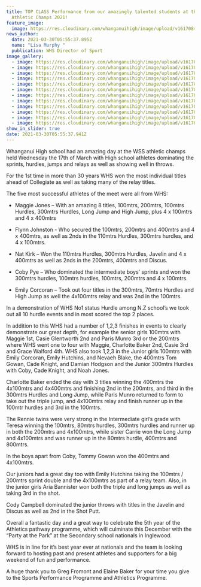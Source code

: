 ```yaml
---
title: TOP CLASS Performance from our amazingly talented students at the WSS
  Athletic Champs 2021!
feature_image:
  image: https://res.cloudinary.com/whanganuihigh/image/upload/v1617084283/News/3.164402487_1842627179219713_7847254668186102834_n.jpg
news_author:
  date: 2021-03-30T05:55:37.895Z
  name: "Lisa Murphy "
  publication: WHS Director of Sport
image_gallery:
  - image: https://res.cloudinary.com/whanganuihigh/image/upload/v1617084253/News/1.165941366_1842627192553045_3041606167464357921_o.jpg
  - image: https://res.cloudinary.com/whanganuihigh/image/upload/v1617084270/News/2.164651350_1842627185886379_8636413260010434723_n.jpg
  - image: https://res.cloudinary.com/whanganuihigh/image/upload/v1617084283/News/3.164402487_1842627179219713_7847254668186102834_n.jpg
  - image: https://res.cloudinary.com/whanganuihigh/image/upload/v1617084297/News/4.165188181_1842627239219707_3854474990547768667_n.jpg
  - image: https://res.cloudinary.com/whanganuihigh/image/upload/v1617084310/News/5.166544865_1842627245886373_346875210062289518_n.jpg
  - image: https://res.cloudinary.com/whanganuihigh/image/upload/v1617084325/News/6.167514113_1842628145886283_2807848787172137228_n.jpg
  - image: https://res.cloudinary.com/whanganuihigh/image/upload/v1617084340/News/7.165425583_1842628109219620_6554232950734140537_n.jpg
  - image: https://res.cloudinary.com/whanganuihigh/image/upload/v1617084357/News/8.165369534_1842628115886286_6462546333758106301_o.jpg
  - image: https://res.cloudinary.com/whanganuihigh/image/upload/v1617084372/News/9.165495183_1842628069219624_3346555467566835801_n.jpg
  - image: https://res.cloudinary.com/whanganuihigh/image/upload/v1617084389/News/10.166589713_1842628042552960_8411131211650489982_n.jpg
  - image: https://res.cloudinary.com/whanganuihigh/image/upload/v1617084403/News/11.165055118_1842628019219629_5317001060507457074_n.jpg
  - image: https://res.cloudinary.com/whanganuihigh/image/upload/v1617084417/News/12.165241274_1842628089219622_4152376840239487484_n.jpg
show_in_slider: true
date: 2021-03-30T05:55:37.941Z
---
```

Whanganui High school had an amazing day at the WSS athletic champs held Wednesday the 17th of March with High school athletes dominating the sprints, hurdles, jumps and relays as well as showing well in throws.

For the 1st time in more than 30 years WHS won the most individual titles ahead of Collegiate as well as taking many of the relay titles.

The five most successful athletes of the meet were all from WHS: 

* Maggie Jones – With an amazing 8 titles, 100mtrs, 200mtrs, 100mtrs Hurdles, 300mtrs Hurdles, Long Jump and High Jump, plus 4 x 100mtrs and 4 x 400mtrs  

* Flynn Johnston - Who secured the 100mtrs, 200mtrs and 400mtrs and 4 x 400mtrs, as well as 2nds in the 110mtrs Hurdles, 300mtrs hurdles, and 4 x 100mtrs.  

* Nat Kirk – Won the 110mtrs Hurdles, 300mtrs Hurdles, Javelin and 4 x 400mtrs as well as 2nds in the 200mtrs, 400mtrs and Discus.  

* Coby Pye – Who dominated the intermediate boys’ sprints and won the 300mtrs hurdles, 100mtrs hurdles, 100mtrs, 200mtrs and 4 x 100mtrs.  

* Emily Corcoran – Took out four titles in the 300mtrs, 70mtrs Hurdles and High Jump as well the 4x100mtrs relay and was 2nd in the 100mtrs.

In a demonstration of WHS No1 status Hurdle among N.Z school’s we took out all 10 hurdle events and in most scored the top 2 places.

In addition to this WHS had a number of 1,2,3 finishes in events to clearly demonstrate our great depth, for example the senior girls 100mtrs with Maggie 1st, Casie Glentworth 2nd and Paris Munro 3rd or the 200mtrs where WHS went one to four with Maggie, Charlotte Baker 2nd, Casie 3rd and Grace Walford 4th. WHS also took 1,2,3 in the Junior girls 100mtrs with Emily Corcoran, Emily Hutchins, and Nevaeh Blake, the 400mtrs Tom Gowan, Cade Knight, and Damian Hodgson and the Junior 300mtrs Hurdles with Coby, Cade Knight, and Noah Jones.  

Charlotte Baker ended the day with 3 titles winning the 400mtrs the 4x100mtrs and 4x400mtrs and finishing 2nd in the 200mtrs, and third in the 300mtrs Hurdles and Long Jump, while Paris Munro returned to form to take out the triple jump, and 4x100mtrs relay and finish runner up in the 100mtr hurdles and 3rd in the 100mtrs.

The Rennie twins were very strong in the Intermediate girl’s grade with Teresa winning the 100mtrs, 80mtrs hurdles, 300mtrs hurdles and runner up in both the 200mtrs and 4x100mtrs, while sister Carrie won the Long Jump and 4x100mtrs and was runner up in the 80mtrs hurdle, 400mtrs and 800mtrs. 

In the boys apart from Coby, Tommy Gowan won the 400mtrs and 4x100mtrs.

Our juniors had a great day too with Emily Hutchins taking the 100mtrs / 200mtrs sprint double and the 4x100mtrs as part of a relay team. Also, in the junior girls Aria Bannister won both the triple and long jumps as well as taking 3rd in the shot.

Cody Campbell dominated the junior throws with titles in the Javelin and Discus as well as 2nd in the Shot Putt.

Overall a fantastic day and a great way to celebrate the 5th year of the Athletics pathway programme, which will culminate this December with the “Party at the Park” at the Secondary school nationals in Inglewood. 

WHS is in line for it’s best year ever at nationals and the team is looking forward to hosting past and present athletes and supporters for a big weekend of fun and performance.

A huge thank you to Greg Fromont and Elaine Baker for your time you give to the Sports Performance Programme and Athletics Programme.
